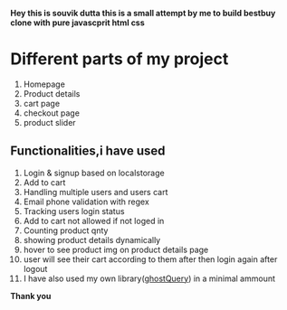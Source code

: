 **Hey this is souvik dutta this is a small attempt by me to build bestbuy clone with pure javascprit html css** 

# Different parts of my project

 1. Homepage
 2. Product details
 3. cart page
 4. checkout page
 5. product slider

## Functionalities,i have used

 1. Login & signup based on localstorage 
 2. Add to cart
 3. Handling multiple users and users cart
 4. Email phone validation with regex
 5. Tracking users login status
 6. Add to cart not allowed if not loged in 
 7. Counting product qnty
 8. showing product details dynamically
 9. hover to see product img on product details page
 10. user will see their cart according to them after then login again after logout
 11. I have also used my own library([ghostQuery](https://github.com/souvik666/ghostQuery)) in a minimal ammount 

**Thank you**
